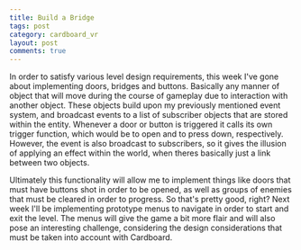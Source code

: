 ```yaml
---
title: Build a Bridge
tags: post
category: cardboard_vr
layout: post
comments: true
---
```


In order to satisfy various level design requirements, this week I've gone about implementing doors, bridges and buttons. Basically any manner of object that will move during the course of gameplay due to interaction with another object. These objects build upon my previously mentioned event system, and broadcast events to a list of subscriber objects that are stored within the entity. Whenever a door or button is triggered it calls its own trigger function, which would be to open and to press down, respectively. However, the event is also broadcast to subscribers, so it gives the illusion of applying an effect within the world, when theres basically just a link between two objects.

Ultimately this functionality will allow me to implement things like doors that must have buttons shot in order to be opened, as well as groups of enemies that must be cleared in order to progress. So that's pretty good, right? Next week I'll be implementing prototype menus to navigate in order to start and exit the level. The menus will give the game a bit more flair and will also pose an interesting challenge, considering the design considerations that must be taken into account with Cardboard.